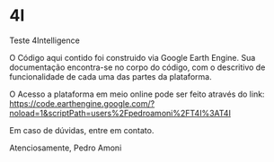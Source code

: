 # 4I
Teste 4Intelligence

O Código aqui contido foi construido via Google Earth Engine.
Sua documentação encontra-se no corpo do código, com o descritivo de funcionalidade de cada uma das partes da plataforma.

O Acesso a plataforma em meio online pode ser feito através do link: https://code.earthengine.google.com/?noload=1&scriptPath=users%2Fpedroamoni%2FT4I%3AT4I

Em caso de dúvidas, entre em contato.

Atenciosamente,
Pedro Amoni
